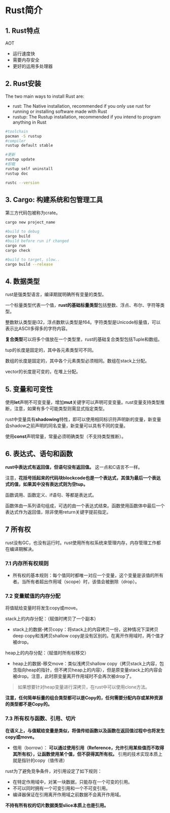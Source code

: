 # Rust简介

## 1. Rust特点

AOT

* 运行速度快
* 需要内存安全
* 更好的运用多处理器

## 2. Rust安装

The two main ways to install Rust are:

* rust: The Native installation, recommended if you only use rust for running or installing software made with Rust
* rustup: The Rustup installation, recommended if you intend to program anything in Rust

```bash
#toolchain
pacman -S rustup
#compiler
rustup default stable

#更新
rustup update
#卸载
rustup self uninstall
rustup doc

rustc --version
```

## 3. Cargo: 构建系统和包管理工具

第三方代码包被称为crate。

```bash
cargo new project_name

#build to debug
cargo build
#build before run if changed 
cargo run
cargo check

#build to target, slow..
cargo build --release
```

## 4. 数据类型

rust是强类型语言，编译期就明确所有变量的类型。

一个标量类型代表一个值，**rust的基础标量类型**包括整数、浮点、布尔、字符等类型。

整数默认类型是i32，浮点数默认类型是f64。字符类型是Unicode标量值，可以表示比ASCII多得多的字符内容。

**复合类型**可以将多个值放在一个类型里，rust的基础复合类型包括Tuple和数组。

tup的长度是固定的，其中各元素类型可不同。

数组的长度是固定的，其中各个元素类型必须相同。数组在stack上分配。

vector的长度是可变的，在堆上分配。

## 5. 变量和可变性

使用**let**声明不可变变量，增加**mut**关键字可以声明可变变量。rust变量支持类型推断，注意，如果有多个可能类型则需显式指定类型。

rust中变量具有**shadowing**特性，即可以使用相同标识符声明新的变量，新变量会shadow之前声明的同名变量，新变量可以具有不同的变量。

使用**const**声明常量，常量必须明确类型（不支持类型推断）。

## 6. 表达式、语句和函数

**rust中表达式有返回值，但语句没有返回值。** 这一点和C语言不一样。

注意，**花括号括起来的代码块blockcode也是一个表达式，其值为最后一个表达式的值，如果其中没有表达式则为空tup。**

函数调用、函数定义、if语句、等都是表达式。

函数体由一系列语句组成，可选的由一个表达式结束。函数使用函数体中最后一个表达式作为返回值，除非使用return关键字提前指定。

## 7 所有权

rust没有GC，也没有运行时。rust使用所有权系统来管理内存，内存管理工作都在编译期解决。

### 7.1 内存所有权规则

* 所有权的基本规则：每个值同时都唯一对应一个变量，这个变量是该值的所有者。当所有者超出作用域（scope）时，该值会被删除（drop）。

### 7.2 变量赋值的内存分配

将值赋给变量时将发生copy或move。

stack上的内存分配：（赋值时拷贝了一个副本）

* stack上的数据-拷贝copy：将stack上的内容拷贝一份，这种情况下深拷贝deep copy和浅拷贝shallow copy是没有区别的。在离开作用域时，两个值才被drop。

heap上的内存分配：（赋值时所有权移交）

* heap上的数据-移交move：类似浅拷贝shallow copy（拷贝stack上内容，包含指向heap的指针，但不拷贝heap上的内容），但是原变量stack上的内容会被drop。注意，此时原变量离开作用域时不会再次被drop了。

> 如果想要针对heap变量进行深拷贝，在rust中可以使用clone方法。

**注意，任何简单标量的组合类型都可以是Copy的，任何需要分配内存或某种资源的类型都不是Copy的。**

### 7.3 所有权与函数、引用、切片

**在语义上，与值赋给变量是类似，将值传给函数以及函数在返回值过程中也将发生copy或move。**

* 借用（borrow）： **可以通过使用引用（Reference，允许引用某些值而不取得其所有权），让函数使用某个值，但不获得其所有权。** 引用的技术实现本质上就是指针的copy（值传递）

rust为了避免竞争条件，对引用设定了如下规则：

* 在特定作用域中，对某一块数据，只能存在一个可变的引用。
* 不可以同时拥有一个可变引用和一个不可变引用。
* 编译器保证在引用离开作用域之前数据不会离开作用域。

**不持有所有权的切片数据类型slice本质上也是引用。**


